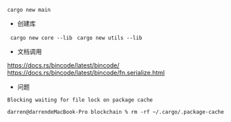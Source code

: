 `cargo new main `

- 创建库

` cargo new core --lib`
` cargo new utils --lib`


- 文档调用 

https://docs.rs/bincode/latest/bincode/
https://docs.rs/bincode/latest/bincode/fn.serialize.html


- 问题 

```
Blocking waiting for file lock on package cache

darren@darrendeMacBook-Pro blockchain % rm -rf ~/.cargo/.package-cache
```